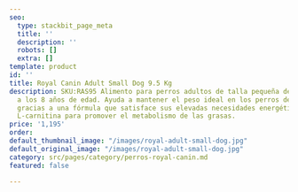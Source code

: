 ```yaml
---
seo:
  type: stackbit_page_meta
  title: ''
  description: ''
  robots: []
  extra: []
template: product
id: ''
title: Royal Canin Adult Small Dog 9.5 Kg
description: SKU:RAS95 Alimento para perros adultos de talla pequeña de los 10 meses
  a los 8 años de edad. Ayuda a mantener el peso ideal en los perros de razas pequeñas
  gracias a una fórmula que satisface sus elevadas necesidades energéticas y contiene
  L-carnitina para promover el metabolismo de las grasas.
price: '1,195'
order: 
default_thumbnail_image: "/images/royal-adult-small-dog.jpg"
default_original_image: "/images/royal-adult-small-dog.jpg"
category: src/pages/category/perros-royal-canin.md
featured: false

---
```

